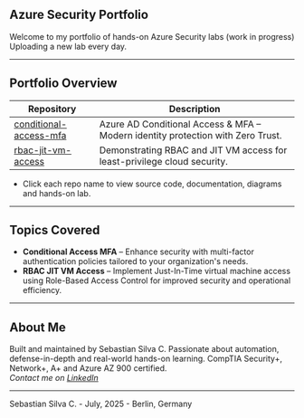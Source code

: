 ## Azure Security Portfolio

Welcome to my portfolio of hands-on Azure Security labs (work in progress) Uploading a new lab every day.

---

## Portfolio Overview

| Repository                                                                                     | Description                                                                                                     |
|------------------------------------------------------------------------------------------------|-----------------------------------------------------------------------------------------------------------------|
| [conditional-access-mfa](https://github.com/Azure-Security-Portfolio/conditional-access-mfa)   | Azure AD Conditional Access & MFA – Modern identity protection with Zero Trust.                                 |
| [rbac-jit-vm-access](https://github.com/Azure-Security-Portfolio/rbac-jit-vm-access)           | Demonstrating RBAC and JIT VM access for least-privilege cloud security.                                        |

* Click each repo name to view source code, documentation, diagrams and hands-on lab.

---

## Topics Covered

- **Conditional Access MFA** – Enhance security with multi-factor authentication policies tailored to your organization's needs.
- **RBAC JIT VM Access** – Implement Just-In-Time virtual machine access using Role-Based Access Control for improved security and operational efficiency.

---

## About Me

Built and maintained by Sebastian Silva C. Passionate about automation, defense-in-depth and real-world hands-on learning. 
CompTIA Security+, Network+, A+ and Azure AZ 900 certified.   
*Contact me on [LinkedIn](https://www.linkedin.com/in/sebastiansilc)*

---

Sebastian Silva C. - July, 2025 - Berlin, Germany
